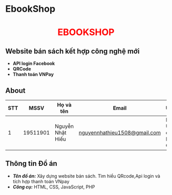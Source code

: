 # EbookShop
<h1 align ='center'> <b style = 'color: red;'> EBOOKSHOP </b></h1>

## Website bán sách kết hợp công nghệ mới

* **API login Facebook** 
* **QRCode**
* **Thanh toán VNPay**

## About

| STT | MSSV       |Họ và tên       | Email                |University                                               |
| ----|:----------:|----------------|----------------------|-----------------------------------------------------|
| 1   | 19511901   | Nguyễn Nhật Hiếu |nguyennhathieu1508@gmail.com|Industrial University of Thanh Pho Ho Chi Minh|

## Thông tin Đồ án

* ***Tên đồ án:*** Xây dựng website bán sách. Tìm hiểu QRcode,Api login và tích hợp thanh toán VNpay
* ***Công cụ:*** HTML, CSS, JavaScript, PHP

   
